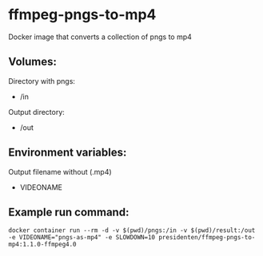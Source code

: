 # ffmpeg-pngs-to-mp4

Docker image that converts a collection of pngs to mp4

## Volumes:

Directory with pngs:
- /in

Output directory:
- /out

## Environment variables:

Output filename without (.mp4)
- VIDEONAME

## Example run command:

```shell
docker container run --rm -d -v $(pwd)/pngs:/in -v $(pwd)/result:/out -e VIDEONAME="pngs-as-mp4" -e SLOWDOWN=10 presidenten/ffmpeg-pngs-to-mp4:1.1.0-ffmpeg4.0
```
